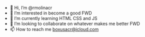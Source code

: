 - 👋 Hi, I’m @rmolinacr
- 👀 I’m interested in become a good FWD
- 🌱 I’m currently learning HTML CSS and JS
- 💞️ I’m looking to collaborate on whatever makes me better FWD
- 📫 How to reach me boxusacr@icloud.com

<!---
rmolinacr/rmolinacr is a ✨ special ✨ repository because its `README.md` (this file) appears on your GitHub profile.
You can click the Preview link to take a look at your changes.
--->
